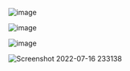 ![image](https://user-images.githubusercontent.com/56998922/186968484-5d09f616-c47d-474e-8868-6837909a636d.png)

![image](https://user-images.githubusercontent.com/56998922/186968279-37fc928e-247e-461e-9193-da8b2561f46d.png)

![image](https://user-images.githubusercontent.com/56998922/179366923-287bbe6f-7869-4202-ad41-4101178677be.png)

![Screenshot 2022-07-16 233138](https://user-images.githubusercontent.com/56998922/179366864-68613321-6aed-4349-8444-e85c9fe6f07a.png)
